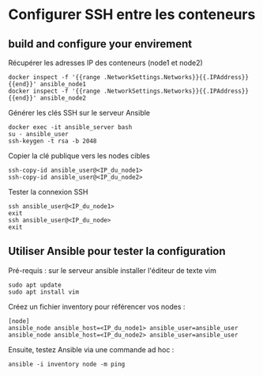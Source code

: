 # Configurer SSH entre les conteneurs



## build and configure your envirement



 Récupérer les adresses IP des conteneurs (node1 et node2)
```
docker inspect -f '{{range .NetworkSettings.Networks}}{{.IPAddress}}{{end}}' ansible_node1 
docker inspect -f '{{range .NetworkSettings.Networks}}{{.IPAddress}}{{end}}' ansible_node2
```
Générer les clés SSH sur le serveur Ansible
```
docker exec -it ansible_server bash
su - ansible_user 
ssh-keygen -t rsa -b 2048

```
Copier la clé publique vers les nodes cibles
```
ssh-copy-id ansible_user@<IP_du_node1>
ssh-copy-id ansible_user@<IP_du_node2>
```
Tester la connexion SSH
```
ssh ansible_user@<IP_du_node1>
exit
ssh ansible_user@<IP_du_node>
exit
```

## Utiliser Ansible pour tester la configuration



Pré-requis : sur le serveur ansible installer l'éditeur de texte vim

```
sudo apt update
sudo apt install vim
```
Créez un fichier inventory pour référencer vos nodes :

```
[node] 
ansible_node ansible_host=<IP_du_node1> ansible_user=ansible_user
ansible_node ansible_host=<IP_du_node2> ansible_user=ansible_user

```
Ensuite, testez Ansible via une commande ad hoc :
```
ansible -i inventory node -m ping
```
